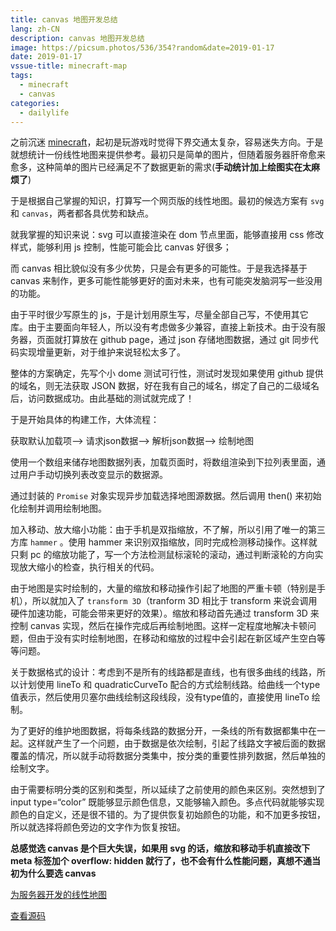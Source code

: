 ```yaml
---
title: canvas 地图开发总结
lang: zh-CN
description: canvas 地图开发总结
image: https://picsum.photos/536/354?random&date=2019-01-17
date: 2019-01-17
vssue-title: minecraft-map
tags:
  - minecraft
  - canvas
categories:
  - dailylife
--- 
```


之前沉迷 [minecraft](https://www.minecraft.net/)，起初是玩游戏时觉得下界交通太复杂，容易迷失方向。于是就想统计一份线性地图来提供参考。最初只是简单的图片，但随着服务器肝帝愈来愈多，这种简单的图片已经满足不了数据更新的需求(**手动统计加上绘图实在太麻烦了**)

<!-- more -->

于是根据自己掌握的知识，打算写一个网页版的线性地图。最初的候选方案有 `svg` 和 `canvas`，两者都各具优势和缺点。

就我掌握的知识来说：svg 可以直接渲染在 dom 节点里面，能够直接用 css 修改样式，能够利用 js 控制，性能可能会比 canvas 好很多；

而 canvas 相比貌似没有多少优势，只是会有更多的可能性。于是我选择基于 canvas 来制作，更多可能性能够更好的面对未来，也有可能突发脑洞写一些没用的功能。

由于平时很少写原生的 js，于是计划用原生写，尽量全部自己写，不使用其它库。由于主要面向年轻人，所以没有考虑做多少兼容，直接上新技术。由于没有服务器，页面就打算放在 github page，通过 json 存储地图数据，通过 git 同步代码实现增量更新，对于维护来说轻松太多了。

整体的方案确定，先写个小 dome 测试可行性，测试时发现如果使用 github 提供的域名，则无法获取 JSON 数据，好在我有自己的域名，绑定了自己的二级域名后，访问数据成功。由此基础的测试就完成了！

于是开始具体的构建工作，大体流程：

获取默认加载项—> 请求json数据—> 解析json数据—> 绘制地图

使用一个数组来储存地图数据列表，加载页面时，将数组渲染到下拉列表里面，通过用户手动切换列表改变显示的数据源。

通过封装的 `Promise` 对象实现异步加载选择地图源数据。然后调用 then() 来初始化绘制并调用绘制地图。

加入移动、放大缩小功能：由于手机是双指缩放，不了解，所以引用了唯一的第三方库 `hammer` 。使用 hammer 来识别双指缩放，同时完成检测移动操作。这样就只剩 pc 的缩放功能了，写一个方法检测鼠标滚轮的滚动，通过判断滚轮的方向实现放大缩小的检查，执行相关的代码。

由于地图是实时绘制的，大量的缩放和移动操作引起了地图的严重卡顿（特别是手机），所以就加入了 `transform 3D`（tranform 3D 相比于 transform 来说会调用硬件加速功能，可能会带来更好的效果）。缩放和移动首先通过 transform 3D 来控制 canvas 实现，然后在操作完成后再绘制地图。这样一定程度地解决卡顿问题，但由于没有实时绘制地图，在移动和缩放的过程中会引起在新区域产生空白等等问题。

关于数据格式的设计：考虑到不是所有的线路都是直线，也有很多曲线的线路，所以计划使用 lineTo 和 quadraticCurveTo 配合的方式绘制线路。给曲线一个type值表示，然后使用贝塞尔曲线绘制这段线段，没有type值的，直接使用 lineTo 绘制。

为了更好的维护地图数据，将每条线路的数据分开，一条线的所有数据都集中在一起。这样就产生了一个问题，由于数据是依次绘制，引起了线路文字被后面的数据覆盖的情况，所以就手动将数据分类集中，按分类的重要性排列数据，然后单独的绘制文字。

由于需要标明分类的区别和类型，所以延续了之前使用的颜色来区别。突然想到了 input type=“color” 既能够显示颜色信息，又能够输入颜色。多点代码就能够实现颜色的自定义，还是很不错的。为了提供恢复初始颜色的功能，和不加更多按钮，所以就选择将颜色旁边的文字作为恢复按钮。

**总感觉选 canvas 是个巨大失误，如果用 svg 的话，缩放和移动手机直接改下 meta 标签加个 overflow: hidden 就行了，也不会有什么性能问题，真想不通当初为什么要选 canvas**

[​为服务器开发的线性地图](https://map.ououe.com)

[查看源码](https://github.com/tolking/map)